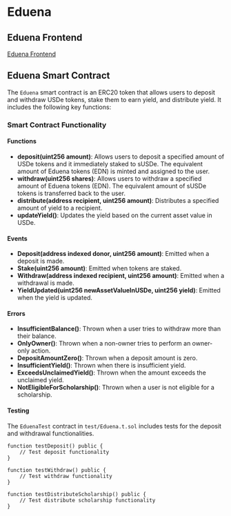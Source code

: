# Eduena

## Eduena Frontend
[Eduena Frontend](https://github.com/Eduena-Endownment-Fund/eduena-web)

## Eduena Smart Contract

The `Eduena` smart contract is an ERC20 token that allows users to deposit and withdraw USDe tokens, stake them to earn yield, and distribute yield. It includes the following key functions:

### Smart Contract Functionality

#### Functions

- **deposit(uint256 amount)**: Allows users to deposit a specified amount of USDe tokens and it immediately staked to sUSDe. The equivalent amount of Eduena tokens (EDN) is minted and assigned to the user.
- **withdraw(uint256 shares)**: Allows users to withdraw a specified amount of Eduena tokens (EDN). The equivalent amount of sUSDe tokens is transferred back to the user.
- **distribute(address recipient, uint256 amount)**: Distributes a specified amount of yield to a recipient.
- **updateYield()**: Updates the yield based on the current asset value in USDe.

#### Events

- **Deposit(address indexed donor, uint256 amount)**: Emitted when a deposit is made.
- **Stake(uint256 amount)**: Emitted when tokens are staked.
- **Withdraw(address indexed recipient, uint256 amount)**: Emitted when a withdrawal is made.
- **YieldUpdated(uint256 newAssetValueInUSDe, uint256 yield)**: Emitted when the yield is updated.

#### Errors

- **InsufficientBalance()**: Thrown when a user tries to withdraw more than their balance.
- **OnlyOwner()**: Thrown when a non-owner tries to perform an owner-only action.
- **DepositAmountZero()**: Thrown when a deposit amount is zero.
- **InsufficientYield()**: Thrown when there is insufficient yield.
- **ExceedsUnclaimedYield()**: Thrown when the amount exceeds the unclaimed yield.
- **NotEligibleForScholarship()**: Thrown when a user is not eligible for a scholarship.

#### Testing

The `EduenaTest` contract in `test/Eduena.t.sol` includes tests for the deposit and withdrawal functionalities.

```solidity
function testDeposit() public {
    // Test deposit functionality
}

function testWithdraw() public {
    // Test withdraw functionality
}

function testDistributeScholarship() public {
    // Test distribute scholarship functionality
}